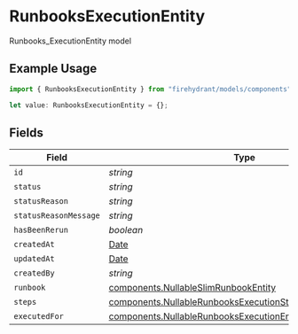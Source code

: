 # RunbooksExecutionEntity

Runbooks_ExecutionEntity model

## Example Usage

```typescript
import { RunbooksExecutionEntity } from "firehydrant/models/components";

let value: RunbooksExecutionEntity = {};
```

## Fields

| Field                                                                                                                                      | Type                                                                                                                                       | Required                                                                                                                                   | Description                                                                                                                                |
| ------------------------------------------------------------------------------------------------------------------------------------------ | ------------------------------------------------------------------------------------------------------------------------------------------ | ------------------------------------------------------------------------------------------------------------------------------------------ | ------------------------------------------------------------------------------------------------------------------------------------------ |
| `id`                                                                                                                                       | *string*                                                                                                                                   | :heavy_minus_sign:                                                                                                                         | N/A                                                                                                                                        |
| `status`                                                                                                                                   | *string*                                                                                                                                   | :heavy_minus_sign:                                                                                                                         | N/A                                                                                                                                        |
| `statusReason`                                                                                                                             | *string*                                                                                                                                   | :heavy_minus_sign:                                                                                                                         | N/A                                                                                                                                        |
| `statusReasonMessage`                                                                                                                      | *string*                                                                                                                                   | :heavy_minus_sign:                                                                                                                         | N/A                                                                                                                                        |
| `hasBeenRerun`                                                                                                                             | *boolean*                                                                                                                                  | :heavy_minus_sign:                                                                                                                         | N/A                                                                                                                                        |
| `createdAt`                                                                                                                                | [Date](https://developer.mozilla.org/en-US/docs/Web/JavaScript/Reference/Global_Objects/Date)                                              | :heavy_minus_sign:                                                                                                                         | N/A                                                                                                                                        |
| `updatedAt`                                                                                                                                | [Date](https://developer.mozilla.org/en-US/docs/Web/JavaScript/Reference/Global_Objects/Date)                                              | :heavy_minus_sign:                                                                                                                         | N/A                                                                                                                                        |
| `createdBy`                                                                                                                                | *string*                                                                                                                                   | :heavy_minus_sign:                                                                                                                         | N/A                                                                                                                                        |
| `runbook`                                                                                                                                  | [components.NullableSlimRunbookEntity](../../models/components/nullableslimrunbookentity.md)                                               | :heavy_minus_sign:                                                                                                                         | N/A                                                                                                                                        |
| `steps`                                                                                                                                    | [components.NullableRunbooksExecutionStepEntity](../../models/components/nullablerunbooksexecutionstepentity.md)                           | :heavy_minus_sign:                                                                                                                         | N/A                                                                                                                                        |
| `executedFor`                                                                                                                              | [components.NullableRunbooksExecutionEntityExecutedForEntity](../../models/components/nullablerunbooksexecutionentityexecutedforentity.md) | :heavy_minus_sign:                                                                                                                         | N/A                                                                                                                                        |